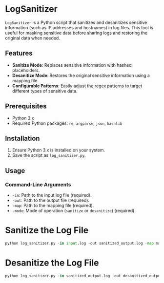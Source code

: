 # LogSanitizer

`LogSanitizer` is a Python script that sanitizes and desanitizes sensitive information (such as IP addresses and hostnames) in log files. This tool is useful for masking sensitive data before sharing logs and restoring the original data when needed.

## Features

- **Sanitize Mode**: Replaces sensitive information with hashed placeholders.
- **Desanitize Mode**: Restores the original sensitive information using a mapping file.
- **Configurable Patterns**: Easily adjust the regex patterns to target different types of sensitive data.

## Prerequisites

- Python 3.x
- Required Python packages: `re`, `argparse`, `json`, `hashlib`

## Installation

1. Ensure Python 3.x is installed on your system.
2. Save the script as `log_sanitizer.py`.

## Usage

### Command-Line Arguments

- `-in`: Path to the input log file (required).
- `-out`: Path to the output file (required).
- `-map`: Path to the mapping file (required).
- `-mode`: Mode of operation (`sanitize` or `desanitize`) (required).
# Sanitize the Log File
```python
python log_sanitizer.py -in input.log -out sanitized_output.log -map mapping.json -mode sanitize
```
# Desanitize the Log File
```python
python log_sanitizer.py -in sanitized_output.log -out desanitized_output.log -map mapping.json -mode desanitize
```
